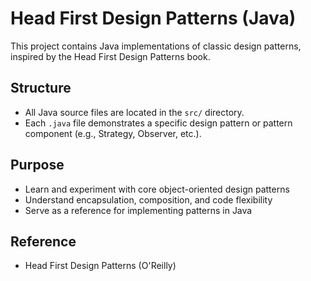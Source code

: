 # Head First Design Patterns (Java)

This project contains Java implementations of classic design patterns, inspired by the Head First Design Patterns book.

## Structure
- All Java source files are located in the `src/` directory.
- Each `.java` file demonstrates a specific design pattern or pattern component (e.g., Strategy, Observer, etc.).

## Purpose
- Learn and experiment with core object-oriented design patterns
- Understand encapsulation, composition, and code flexibility
- Serve as a reference for implementing patterns in Java

## Reference
- Head First Design Patterns (O'Reilly)
